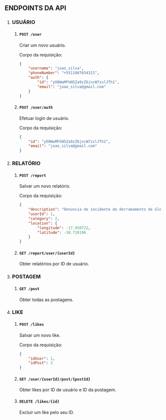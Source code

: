 ## ENDPOINTS DA API

1. ### USUÁRIO

    1. #### `POST /user`

        Criar um novo usuário.

        Corpo da requisição:

        ```json
        {
            "username": "joao_silva",
            "phoneNumber": "+5511987654321",
            "auth": {
                "id": "yO8WwMFkN5Za9zZ6jncW7zxlJTh1",
                "email": "joao_silva@gmail.com"
            }
        }
        ```

    2. #### `POST /user/auth`

        Efetuar login de usuário.

        Corpo da requisição:

        ```json
        {
            "id": "yO8WwMFkN5Za9zZ6jncW7zxlJTh1",
            "email": "joao_silva@gmail.com"
        }
        ```

2. ### RELATÓRIO

    1. #### `POST /report`

        Salvar um novo relatório.

        Corpo da requisição:

        ```json
        {
            "description": "Denuncia de incidente de derramamento de óleo",
            "userId": 1,
            "category": 2,
            "location": {
                "longitude": -17.950722,
                "latitude": -38.718196
            }
        }
        ```

    2. #### `GET /report/user/{userId}`

        Obter relatórios por ID de usuário.

3. ### POSTAGEM

    1. #### `GET /post`

        Obter todas as postagens.

4. ### LIKE

    1. #### `POST /likes`

        Salvar um novo like.

        Corpo da requisição:

        ```json
        {
            "idUser": 1,
            "idPost": 2
        }
        ```

    2. #### `GET /user/{userId}/post/{postId}`

        Obter likes por ID de usuário e ID da postagem.

    3. #### `DELETE /likes/{id}`

        Excluir um like pelo seu ID.

